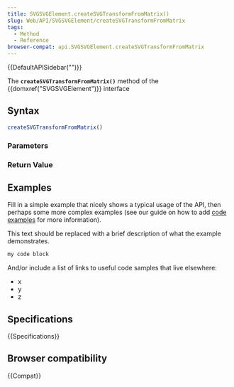 ```yaml
---
title: SVGSVGElement.createSVGTransformFromMatrix()
slug: Web/API/SVGSVGElement/createSVGTransformFromMatrix
tags:
  - Method
  - Reference
browser-compat: api.SVGSVGElement.createSVGTransformFromMatrix
---
```

{{DefaultAPISidebar("")}}

The **`createSVGTransformFromMatrix()`** method of the {{domxref("SVGSVGElement")}} interface 

## Syntax

```js
createSVGTransformFromMatrix()
```

### Parameters



### Return Value



## Examples

Fill in a simple example that nicely shows a typical usage of the API, then perhaps some more complex examples (see our guide on how to add [code examples](/en-US/docs/MDN/Contribute/Structures/Code_examples) for more information).

This text should be replaced with a brief description of what the example demonstrates.

```js
my code block
```

And/or include a list of links to useful code samples that live elsewhere:

*   x
*   y
*   z

## Specifications

{{Specifications}}

## Browser compatibility

{{Compat}}

